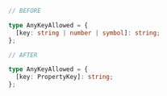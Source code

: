 ```ts twoslash
// BEFORE

type AnyKeyAllowed = {
  [key: string | number | symbol]: string;
};
```

```ts twoslash
// AFTER

type AnyKeyAllowed = {
  [key: PropertyKey]: string;
};
```
